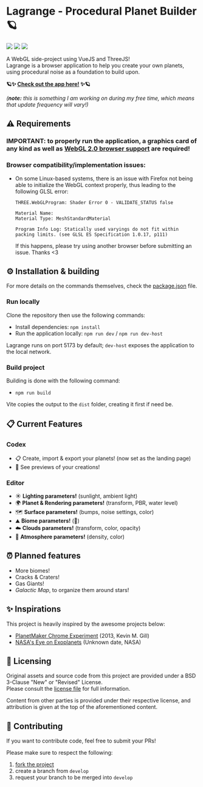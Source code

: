 # Lagrange - Procedural Planet Builder 🪐

<p>
  <img src="https://img.shields.io/badge/VueJS-3.4-%2342B883?logo=vuedotjs&labelColor=%2335495E&logoColor=white">
  <img src="https://img.shields.io/badge/Vite-5.2-%23BD34FE?logo=vite&labelColor=%2335495E&logoColor=white">
  <img src="https://img.shields.io/badge/ThreeJS-r166-%23049EF4?logo=threedotjs&labelColor=%2335495E&logoColor=white">
</p>

A WebGL side-project using VueJS and ThreeJS! <br>
Lagrange is a browser application to help you create your own planets, using procedural noise as a foundation to build upon.

**🪐✨ [Check out the app here!](https://lagrange.eepyberry.me) ✨🪐**

_(**note:** this is something I am working on during my free time, which means that update frequency will vary!)_

## ⚠️ Requirements

### **IMPORTANT:** to properly run the application, a **graphics card of any kind** as well as [**WebGL 2.0 browser support**](https://get.webgl.org/webgl2/) are required! <br>

### Browser compatibility/implementation issues:

- On some Linux-based systems, there is an issue with Firefox not being able to initialize the WebGL context properly, thus leading to the following GLSL error:

  ```
  THREE.WebGLProgram: Shader Error 0 - VALIDATE_STATUS false

  Material Name:
  Material Type: MeshStandardMaterial

  Program Info Log: Statically used varyings do not fit within packing limits. (see GLSL ES Specification 1.0.17, p111)
  ```

  If this happens, please try using another browser before submitting an issue. Thanks <3

## ⚙️ Installation & building

For more details on the commands themselves, check the [package.json](https://github.com/EepyBerry/lagrange/blob/main/package.json) file.

### Run locally

Clone the repository then use the following commands:

- Install dependencies: `npm install`
- Run the application locally: `npm run dev` / `npm run dev-host`

Lagrange runs on port 5173 by default; `dev-host` exposes the application to the local network.

### Build project

Building is done with the following command:

- `npm run build`

Vite copies the output to the `dist` folder, creating it first if need be.

## 📋 Current Features

### Codex

- 📋 Create, import & export your planets! (now set as the landing page)
- 🔎 See previews of your creations!

### Editor

- ☀️ **Lighting parameters!** (sunlight, ambient light)
- 🌍 **Planet & Rendering parameters!** (transform, PBR, water level)
- 🗺️ **Surface parameters!** (bumps, noise settings, color)
- ⛰️ **Biome parameters!** (🚧)
- ☁️ **Clouds parameters!** (transform, color, opacity)
- 🌈 **Atmosphere parameters!** (density, color)

## ⏰ Planned features

- More biomes!
- Cracks & Craters!
- Gas Giants!
- _Galactic Map_, to organize them around stars!

## ✨ Inspirations

This project is heavily inspired by the awesome projects below:

- [PlanetMaker Chrome Experiment](https://planetmaker.apoapsys.com) (2013, Kevin M. Gill)
- [NASA's Eye on Exoplanets](https://eyes.nasa.gov/apps/exo/#/) (Unknown date, NASA)

## 📓 Licensing

Original assets and source code from this project are provided under a BSD 3-Clause "New" or "Revised" License.<br>
Please consult the [license file](LICENSE) for full information.

Content from other parties is provided under their respective license, and attribution is given at the top of the aforementioned content.

## 🤝 Contributing

If you want to contribute code, feel free to submit your PRs!

Please make sure to respect the following:

1. [fork the project](https://docs.github.com/en/get-started/exploring-projects-on-github/contributing-to-a-project)
2. create a branch from `develop`
3. request your branch to be merged into `develop`
